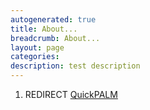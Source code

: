 ```yaml
---
autogenerated: true
title: About...
breadcrumb: About...
layout: page
categories: 
description: test description
---
```


1.  REDIRECT [QuickPALM](QuickPALM)
